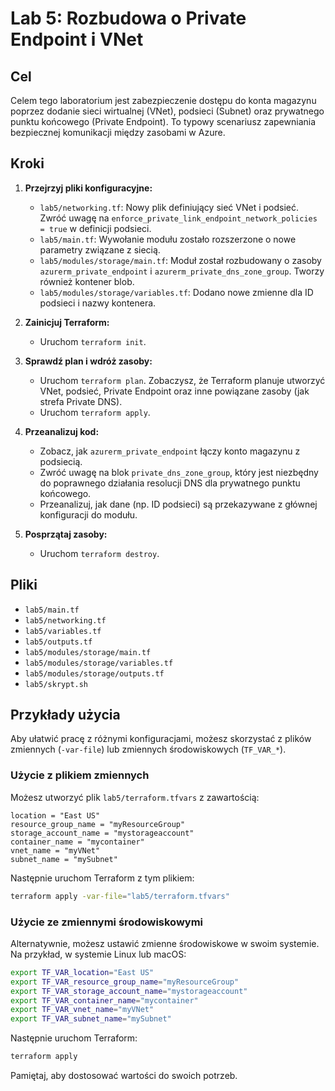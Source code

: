 # Lab 5: Rozbudowa o Private Endpoint i VNet

## Cel

Celem tego laboratorium jest zabezpieczenie dostępu do konta magazynu poprzez dodanie sieci wirtualnej (VNet), podsieci (Subnet) oraz prywatnego punktu końcowego (Private Endpoint). To typowy scenariusz zapewniania bezpiecznej komunikacji między zasobami w Azure.

## Kroki

1.  **Przejrzyj pliki konfiguracyjne:**
    *   `lab5/networking.tf`: Nowy plik definiujący sieć VNet i podsieć. Zwróć uwagę na `enforce_private_link_endpoint_network_policies = true` w definicji podsieci.
    *   `lab5/main.tf`: Wywołanie modułu zostało rozszerzone o nowe parametry związane z siecią.
    *   `lab5/modules/storage/main.tf`: Moduł został rozbudowany o zasoby `azurerm_private_endpoint` i `azurerm_private_dns_zone_group`. Tworzy również kontener blob.
    *   `lab5/modules/storage/variables.tf`: Dodano nowe zmienne dla ID podsieci i nazwy kontenera.

2.  **Zainicjuj Terraform:**
    *   Uruchom `terraform init`.

3.  **Sprawdź plan i wdróż zasoby:**
    *   Uruchom `terraform plan`. Zobaczysz, że Terraform planuje utworzyć VNet, podsieć, Private Endpoint oraz inne powiązane zasoby (jak strefa Private DNS).
    *   Uruchom `terraform apply`.

4.  **Przeanalizuj kod:**
    *   Zobacz, jak `azurerm_private_endpoint` łączy konto magazynu z podsiecią.
    *   Zwróć uwagę na blok `private_dns_zone_group`, który jest niezbędny do poprawnego działania resolucji DNS dla prywatnego punktu końcowego.
    *   Przeanalizuj, jak dane (np. ID podsieci) są przekazywane z głównej konfiguracji do modułu.

5.  **Posprzątaj zasoby:**
    *   Uruchom `terraform destroy`.

## Pliki

*   `lab5/main.tf`
*   `lab5/networking.tf`
*   `lab5/variables.tf`
*   `lab5/outputs.tf`
*   `lab5/modules/storage/main.tf`
*   `lab5/modules/storage/variables.tf`
*   `lab5/modules/storage/outputs.tf`
*   `lab5/skrypt.sh`

## Przykłady użycia

Aby ułatwić pracę z różnymi konfiguracjami, możesz skorzystać z plików zmiennych (`-var-file`) lub zmiennych środowiskowych (`TF_VAR_*`).

### Użycie z plikiem zmiennych

Możesz utworzyć plik `lab5/terraform.tfvars` z zawartością:

```hcl
location = "East US"
resource_group_name = "myResourceGroup"
storage_account_name = "mystorageaccount"
container_name = "mycontainer"
vnet_name = "myVNet"
subnet_name = "mySubnet"
```

Następnie uruchom Terraform z tym plikiem:

```bash
terraform apply -var-file="lab5/terraform.tfvars"
```

### Użycie ze zmiennymi środowiskowymi

Alternatywnie, możesz ustawić zmienne środowiskowe w swoim systemie. Na przykład, w systemie Linux lub macOS:

```bash
export TF_VAR_location="East US"
export TF_VAR_resource_group_name="myResourceGroup"
export TF_VAR_storage_account_name="mystorageaccount"
export TF_VAR_container_name="mycontainer"
export TF_VAR_vnet_name="myVNet"
export TF_VAR_subnet_name="mySubnet"
```

Następnie uruchom Terraform:

```bash
terraform apply
```

Pamiętaj, aby dostosować wartości do swoich potrzeb.
